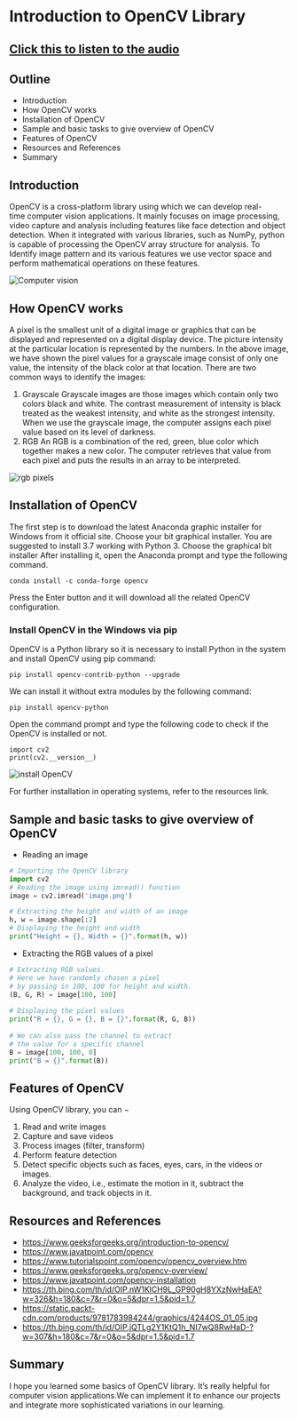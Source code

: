 # **Introduction to OpenCV Library**

## [Click this to listen to the audio](https://drive.google.com/file/d/1t2ojGhGJ9a8wnA5_lgS4qhlTS3VsRMm2/view?usp=sharing)


## Outline
*  Introduction
*  How OpenCV works
*  Installation of OpenCV
*  Sample and basic tasks to give overview of OpenCV
*  Features of OpenCV
*  Resources and References
*  Summary

## Introduction

OpenCV is a cross-platform library using which we can develop real-time computer vision applications. It mainly focuses on image processing, video capture and analysis including features like face detection and object detection.
When it integrated with various libraries, such as NumPy, python is capable of processing the OpenCV array structure for analysis. To Identify image pattern and its various features we use vector space and perform mathematical operations on these features. 

![Computer vision](https://th.bing.com/th/id/OIP.nW1KlCH9L_GP90gH8YXzNwHaEA?w=326&h=180&c=7&r=0&o=5&dpr=1.5&pid=1.7)

## How OpenCV works

A pixel is the smallest unit of a digital image or graphics that can be displayed and represented on a digital display device.
The picture intensity at the particular location is represented by the numbers. In the above image, we have shown the pixel values for a grayscale image consist of only one value, the intensity of the black color at that location.
There are two common ways to identify the images:
1. Grayscale
Grayscale images are those images which contain only two colors black and white. The contrast measurement of intensity is black treated as the weakest intensity, and white as the strongest intensity. When we use the grayscale image, the computer assigns each pixel value based on its level of darkness.
2. RGB
An RGB is a combination of the red, green, blue color which together makes a new color. The computer retrieves that value from each pixel and puts the results in an array to be interpreted.

![rgb pixels](https://static.packt-cdn.com/products/9781783984244/graphics/4244OS_01_05.jpg)

## Installation of OpenCV

The first step is to download the latest Anaconda graphic installer for Windows from it official site. Choose your bit graphical installer. You are suggested to install 3.7 working with Python 3.
Choose the graphical bit installer
After installing it, open the Anaconda prompt and type the following command.
```
conda install -c conda-forge opencv  
```
Press the Enter button and it will download all the related OpenCV configuration.

 ### Install OpenCV in the Windows via pip

 OpenCV is a Python library so it is necessary to install Python in the system and install OpenCV using pip command:
 ```
 pip install opencv-contrib-python --upgrade  
 ```
 We can install it without extra modules by the following command:
 ```
 pip install opencv-python 
 ```
 Open the command prompt and type the following code to check if the OpenCV is installed or not.
 ```
 import cv2
 print(cv2.__version__)
 ```

![install OpenCV](https://th.bing.com/th/id/OIP.jQTLg2Y1KtQ1h_NI7wQ8RwHaD-?w=307&h=180&c=7&r=0&o=5&dpr=1.5&pid=1.7)

 For further installation in operating systems, refer to the resources link.

## Sample and basic tasks to give overview of OpenCV


* Reading an image

```python
# Importing the OpenCV library
import cv2
# Reading the image using imread() function
image = cv2.imread('image.png')

# Extracting the height and width of an image
h, w = image.shape[:2]
# Displaying the height and width
print("Height = {}, Width = {}".format(h, w))
```

* Extracting the RGB values of a pixel

```python
# Extracting RGB values. 
# Here we have randomly chosen a pixel
# by passing in 100, 100 for height and width.
(B, G, R) = image[100, 100]
  
# Displaying the pixel values
print("R = {}, G = {}, B = {}".format(R, G, B))
  
# We can also pass the channel to extract 
# the value for a specific channel
B = image[100, 100, 0]
print("B = {}".format(B))
```
## Features of OpenCV

Using OpenCV library, you can −

1. Read and write images
2. Capture and save videos
3. Process images (filter, transform)
4. Perform feature detection
5. Detect specific objects such as faces, eyes, cars, in the videos or images.
6. Analyze the video, i.e., estimate the motion in it, subtract the background, and track objects in it.

## Resources and References
* https://www.geeksforgeeks.org/introduction-to-opencv/
* https://www.javatpoint.com/opencv
* https://www.tutorialspoint.com/opencv/opencv_overview.htm
* https://www.geeksforgeeks.org/opencv-overview/
* https://www.javatpoint.com/opencv-installation
* https://th.bing.com/th/id/OIP.nW1KlCH9L_GP90gH8YXzNwHaEA?w=326&h=180&c=7&r=0&o=5&dpr=1.5&pid=1.7
* https://static.packt-cdn.com/products/9781783984244/graphics/4244OS_01_05.jpg
* https://th.bing.com/th/id/OIP.jQTLg2Y1KtQ1h_NI7wQ8RwHaD-?w=307&h=180&c=7&r=0&o=5&dpr=1.5&pid=1.7

## Summary

I hope you learned some basics of OpenCV library. It’s really helpful for computer vision applications.We can implement it to enhance our projects and integrate more sophisticated variations in our learning.



